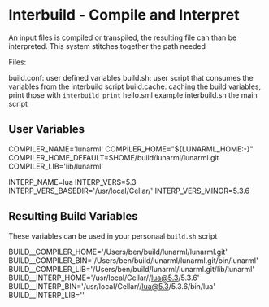 Interbuild - Compile and Interpret
==================================

An input files is compiled or transpiled, the resulting file can than be
interpreted. This system stitches together the path needed



Files:

build.conf:  user defined variables
build.sh:    user script that consumes the variables from the interbuild script
build.cache: caching the build variables, print those with `interbuild print`
hello.sml    example
interbuild.sh the main script


User Variables
---------------

COMPILER_NAME='lunarml'
COMPILER_HOME="${LUNARML_HOME:-}"
COMPILER_HOME_DEFAULT=$HOME/build/lunarml/lunarml.git
COMPILER_LIB='lib/lunarml'

INTERP_NAME=lua
INTERP_VERS=5.3
INTERP_VERS_BASEDIR='/usr/local/Cellar/'
INTERP_VERS_MINOR=5.3.6



Resulting Build Variables
-------------------------

These variables can be used in your personaal `build.sh` script


BUILD__COMPILER_HOME='/Users/ben/build/lunarml/lunarml.git'
BUILD__COMPILER_BIN='/Users/ben/build/lunarml/lunarml.git/bin/lunarml'
BUILD__COMPILER_LIB='/Users/ben/build/lunarml/lunarml.git/lib/lunarml'
BUILD__INTERP_HOME='/usr/local/Cellar//lua@5.3/5.3.6'
BUILD__INTERP_BIN='/usr/local/Cellar//lua@5.3/5.3.6/bin/lua'
BUILD__INTERP_LIB=''

